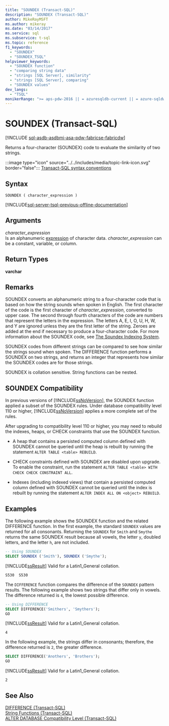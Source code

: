 ```yaml
---
title: "SOUNDEX (Transact-SQL)"
description: "SOUNDEX (Transact-SQL)"
author: MikeRayMSFT
ms.author: mikeray
ms.date: "03/14/2017"
ms.service: sql
ms.subservice: t-sql
ms.topic: reference
f1_keywords:
  - "SOUNDEX"
  - "SOUNDEX_TSQL"
helpviewer_keywords:
  - "SOUNDEX function"
  - "comparing string data"
  - "strings [SQL Server], similarity"
  - "strings [SQL Server], comparing"
  - "SOUNDEX values"
dev_langs:
  - "TSQL"
monikerRange: ">= aps-pdw-2016 || = azuresqldb-current || = azure-sqldw-latest || >= sql-server-2016 || >= sql-server-linux-2017 || = azuresqldb-mi-current||=fabric"
---
```

# SOUNDEX (Transact-SQL)
[!INCLUDE [sql-asdb-asdbmi-asa-pdw-fabricse-fabricdw](../../includes/applies-to-version/sql-asdb-asdbmi-asa-pdw-fabricse-fabricdw.md)]

  Returns a four-character (SOUNDEX) code to evaluate the similarity of two strings.  
  
 :::image type="icon" source="../../includes/media/topic-link-icon.svg" border="false"::: [Transact-SQL syntax conventions](../../t-sql/language-elements/transact-sql-syntax-conventions-transact-sql.md)  
  
## Syntax  
  
```syntaxsql
SOUNDEX ( character_expression )  
```  
  
[!INCLUDE[sql-server-tsql-previous-offline-documentation](../../includes/sql-server-tsql-previous-offline-documentation.md)]

## Arguments
 *character_expression*  
 Is an alphanumeric [expression](../../t-sql/language-elements/expressions-transact-sql.md) of character data. *character_expression* can be a constant, variable, or column.  
  
## Return Types  
 **varchar**  
  
## Remarks  
 SOUNDEX converts an alphanumeric string to a four-character code that is based on how the string sounds when spoken in English. The first character of the code is the first character of *character_expression*, converted to upper case. The second through fourth characters of the code are numbers that represent the letters in the expression. The letters A, E, I, O, U, H, W, and Y are ignored unless they are the first letter of the string. Zeroes are added at the end if necessary to produce a four-character code. For more information about the SOUNDEX code, see [The Soundex Indexing System](https://www.archives.gov/research/census/soundex.html).  
  
 SOUNDEX codes from different strings can be compared to see how similar the strings sound when spoken. The DIFFERENCE function performs a SOUNDEX on two strings, and returns an integer that represents how similar the SOUNDEX codes are for those strings.  
  
 SOUNDEX is collation sensitive. String functions can be nested.  
  
## SOUNDEX Compatibility  
 In previous versions of [!INCLUDE[ssNoVersion](../../includes/ssnoversion-md.md)], the SOUNDEX function applied a subset of the SOUNDEX rules. Under database compatibility level 110 or higher, [!INCLUDE[ssNoVersion](../../includes/ssnoversion-md.md)] applies a more complete set of the rules.  
  
 After upgrading to compatibility level 110 or higher, you may need to rebuild the indexes, heaps, or CHECK constraints that use the SOUNDEX function.  
  
-   A heap that contains a persisted computed column defined with SOUNDEX cannot be queried until the heap is rebuilt by running the statement `ALTER TABLE <table> REBUILD`.  
  
-   CHECK constraints defined with SOUNDEX are disabled upon upgrade. To enable the constraint, run the statement `ALTER TABLE <table> WITH CHECK CHECK CONSTRAINT ALL`.  
  
-   Indexes (including indexed views) that contain a persisted computed column defined with SOUNDEX cannot be queried until the index is rebuilt by running the statement `ALTER INDEX ALL ON <object> REBUILD`.  
  
## Examples  
 The following example shows the SOUNDEX function and the related DIFFERENCE function. In the first example, the standard `SOUNDEX` values are returned for all consonants. Returning the `SOUNDEX` for `Smith` and `Smythe` returns the same SOUNDEX result because all vowels, the letter `y`, doubled letters, and the letter `h`, are not included.  
  
```sql
-- Using SOUNDEX  
SELECT SOUNDEX ('Smith'), SOUNDEX ('Smythe');  
```  
  
 [!INCLUDE[ssResult](../../includes/ssresult-md.md)] Valid for a Latin1_General collation.  
  
```  
S530  S530    
```  
  
 The `DIFFERENCE` function compares the difference of the `SOUNDEX` pattern results. The following example shows two strings that differ only in vowels. The difference returned is `4`, the lowest possible difference.  
  
```sql
-- Using DIFFERENCE  
SELECT DIFFERENCE('Smithers', 'Smythers');  
GO  
```  
  
 [!INCLUDE[ssResult](../../includes/ssresult-md.md)] Valid for a Latin1_General collation.  
  
```  
4             
```  
  
 In the following example, the strings differ in consonants; therefore, the difference returned is `2`, the greater difference.  
  
```sql
SELECT DIFFERENCE('Anothers', 'Brothers');  
GO  
```  
  
 [!INCLUDE[ssResult](../../includes/ssresult-md.md)] Valid for a Latin1_General collation.  
  
```  
2             
```  
  
## See Also  
 [DIFFERENCE &#40;Transact-SQL&#41;](../../t-sql/functions/difference-transact-sql.md)   
 [String Functions &#40;Transact-SQL&#41;](../../t-sql/functions/string-functions-transact-sql.md)   
 [ALTER DATABASE Compatibility Level &#40;Transact-SQL&#41;](../../t-sql/statements/alter-database-transact-sql-compatibility-level.md)  
  
  

